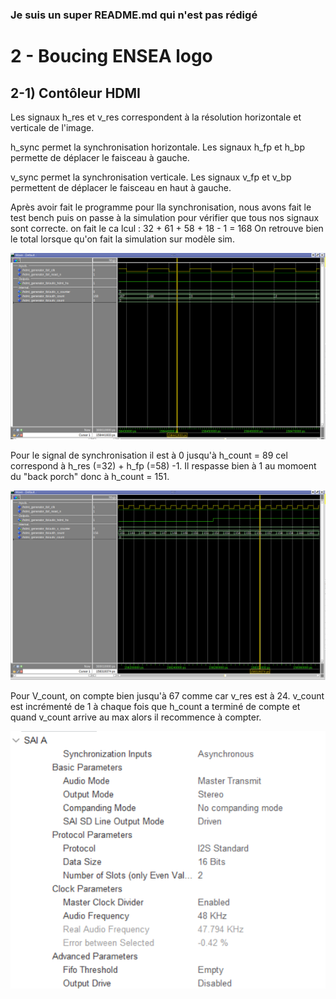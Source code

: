 ### Je suis un super README.md qui n'est pas rédigé

# 2 - Boucing ENSEA logo 

## 2-1) Contôleur HDMI
Les signaux h_res et v_res correspondent à la résolution horizontale et verticale de l'image.

h_sync permet la synchronisation horizontale. 
Les signaux h_fp et h_bp permette de déplacer le faisceau à gauche.


v_sync permet la synchronisation verticale.
Les signaux v_fp et v_bp permettent de déplacer le faisceau en haut à gauche. 

Après avoir fait le programme pour lla synchronisation, nous avons fait le test bench puis on passe à la simulation pour vérifier que tous nos signaux sont correcte.
on fait le ca  lcul : 32 + 61 + 58 + 18 - 1 = 168 On retrouve bien le total lorsque qu'on fait la simulation sur modèle sim.

<p align="center"><img src="https://github.com/JolanTho/2425_ESE_FPGA_WEIDLE_THOMASSET/blob/main/Pictures/tamerelepeliquanc.png" width="600" /></p> 

Pour le signal de synchronisation il est à 0 jusqu'à h_count = 89 cel   correspond à h_res (=32) + h_fp (=58) -1. Il respasse bien à 1 au momoent du "back porch" donc à h_count = 151.

<p align="center"><img src="https://github.com/JolanTho/2425_ESE_FPGA_WEIDLE_THOMASSET/blob/main/Pictures/tamerelepeliquan3.png" width="600" /></p> 

Pour V_count, on compte bien jusqu'à 67 comme car v_res est à 24. v_count est incrémenté de 1 à chaque fois que h_count a terminé de compte et quand v_count arrive au max alors il recommence à compter.

<p align="center"><img src="https://github.com/JolanTho/2425_ESE_AutoRadio_Remi_Jolan/blob/main/Photos/parametre_SAI2.png" width="600" /></p> 

